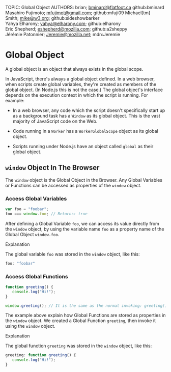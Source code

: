 TOPIC: Global Object
AUTHORS: brian; bminard@flatfoot.ca github:bminard
         Masahiro Fujimoto; mfujimot@gmail.com; github:mfuji09
         Michael[tm] Smith; mike@w3.org; github:sideshowbarker
         Yahya Elharony; yahya@elharony.com; github:elharony
         Eric Shepherd; eshepherd@mozilla.com; github:a2sheppy
         Jérémie Patonnier; Jeremie@mozilla.net; mdn:Jeremie

# Global Object

A global object is an object that always exists in the global scope.

In JavaScript, there's always a global object defined. In a web browser, when scripts create global
variables, they're created as members of the global object. (In Node.js this is not the case.)
The global object's interface depends on the execution context in which the script is running.
For example:

- In a web browser, any code which the script doesn't specifically start up as a background task has
a `Window` as its global object. This is the vast majority of JavaScript code on the Web.
  
- Code running in a `Worker` has a `WorkerGlobalScope` object as its global object.
  
- Scripts running under Node.js have an object called `global` as their global object.

## `window` Object In The Browser

The `window` object is the Global Object in the Browser. Any Global Variables or Functions can be
accessed as properties of the `window` object.

### Access Global Variables

```javascript
var foo = "foobar";
foo === window.foo; // Returns: true
```

After defining a Global Variable `foo`, we can access its value directly from the `window` object,
by using the variable name `foo` as a property name of the Global Object `window.foo`.

Explanation

The global variable `foo` was stored in the `window` object, like this:

```javascript
foo: "foobar"
```

### Access Global Functions

```javascript
function greeting() {
   console.log("Hi!");
}

window.greeting(); // It is the same as the normal invoking: greeting();
```

The example above explain how Global Functions are stored as properties in the `window` object.
We created a Global Function `greeting`, then invoke it using the `window` object.

Explanation

The global function `greeting` was stored in the `window` object, like this:

```javascript
greeting: function greeting() {
   console.log("Hi!");
}
```
